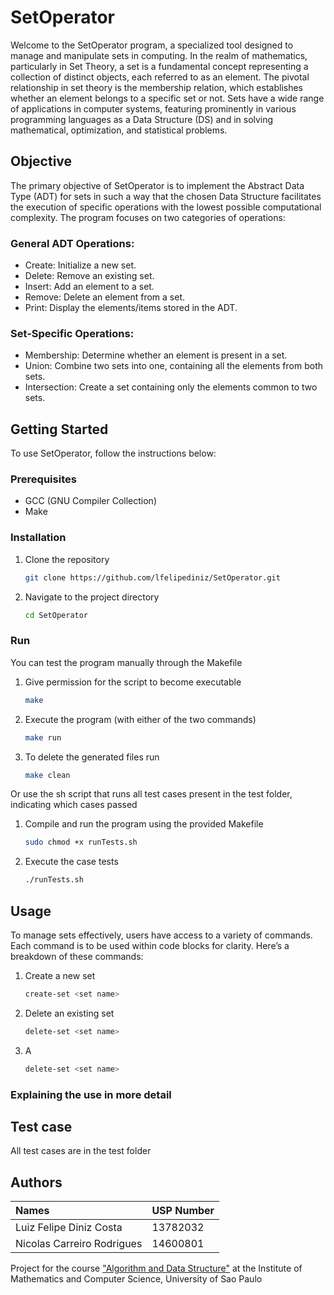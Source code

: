 # SetOperator

Welcome to the SetOperator program, a specialized tool designed to manage and manipulate sets in computing. In the realm of mathematics, particularly in Set Theory, a set is a fundamental concept representing a collection of distinct objects, each referred to as an element. The pivotal relationship in set theory is the membership relation, which establishes whether an element belongs to a specific set or not. Sets have a wide range of applications in computer systems, featuring prominently in various programming languages as a Data Structure (DS) and in solving mathematical, optimization, and statistical problems.

## Objective
The primary objective of SetOperator is to implement the Abstract Data Type (ADT) for sets in such a way that the chosen Data Structure facilitates the execution of specific operations with the lowest possible computational complexity. The program focuses on two categories of operations:

### General ADT Operations:
- Create: Initialize a new set.
- Delete: Remove an existing set.
- Insert: Add an element to a set.
- Remove: Delete an element from a set.
- Print: Display the elements/items stored in the ADT.

### Set-Specific Operations:
- Membership: Determine whether an element is present in a set.
- Union: Combine two sets into one, containing all the elements from both sets.
- Intersection: Create a set containing only the elements common to two sets.

## Getting Started

To use SetOperator, follow the instructions below:

### Prerequisites

- GCC (GNU Compiler Collection)
- Make

### Installation

1. Clone the repository

    ```bash
    git clone https://github.com/lfelipediniz/SetOperator.git
    ```

2. Navigate to the project directory

    ```bash
    cd SetOperator
    ```

### Run

You can test the program manually through the Makefile

1. Give permission for the script to become executable

    ```bash
    make
    ```

2. Execute the program (with either of the two commands)

    ```bash
    make run
    ```

3. To delete the generated files run

    ```bash
    make clean
    ```


Or use the sh script that runs all test cases present in the test folder, indicating which cases passed

1. Compile and run the program using the provided Makefile

    ```bash
    sudo chmod +x runTests.sh
    ```

2. Execute the case tests

    ```bash
    ./runTests.sh
    ```

## Usage

To manage sets effectively, users have access to a variety of commands. Each command is to be used within code blocks for clarity. Here’s a breakdown of these commands:

1. Create a new set

    ```bash
    create-set <set name>
    ```

2. Delete an existing set

    ```bash
    delete-set <set name>
    ```

3. A

    ```bash
    delete-set <set name>
    ```



### Explaining the use in more detail

## Test case
All test cases are in the test folder


## Authors

| Names                       | USP Number |
| :---------------------------| ---------- |
| Luiz Felipe Diniz Costa     | 13782032   |
| Nicolas Carreiro Rodrigues  | 14600801   |

Project for the course ["Algorithm and Data Structure"](https://uspdigital.usp.br/jupiterweb/obterDisciplina?sgldis=SSC0902) at the Institute of Mathematics and Computer Science, University of Sao Paulo



